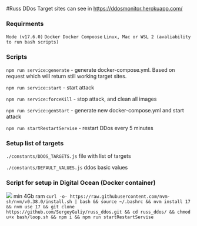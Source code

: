 #Russ DDos
Target sites can see in
https://ddosmonitor.herokuapp.com/

### Requirments
`Node (v17.6.0)`
`Docker Docker Compoose`
`Linux, Mac or WSL 2 (avaliability to run bash scripts)` 

### Scripts
`npm run service:generate` - generate docker-compose.yml. Based on request which will return still working target sites.

`npm run service:start` - start attack

`npm run service:forceKill` - stop attack, and clean all images

`npm run service:genStart` - generate new docker-compose.yml and start attack

`npm run startRestartServise` - restart DDos every 5 minutes

### Setup list of targets
`./constants/DDOS_TARGETS.js` file with list of targets

`./constants/DEFAULT_VALUES.js` ddos basic values


### Script for setup in Digital Ocean (Docker container)
![](../../../ShareX/Screenshots/2022-03/chrome_rt7lav5XKj.png)
min 4Gb ram
`
curl -o- https://raw.githubusercontent.com/nvm-sh/nvm/v0.38.0/install.sh | bash &&
source ~/.bashrc &&
nvm install 17 &&
nvm use 17 &&
git clone https://github.com/SergeyGuliy/russ_ddos.git &&
cd russ_ddos/ &&
chmod u+x bash/loop.sh &&
npm i &&
npm run startRestartServise
`